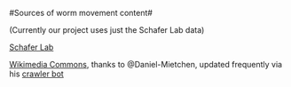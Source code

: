 #Sources of worm movement content#

(Currently our project uses just the Schafer Lab data)

[Schafer Lab](http://www2.mrc-lmb.cam.ac.uk/groups/wschafer/)

[Wikimedia Commons](https://commons.wikimedia.org/wiki/Category:Videos_of_Caenorhabditis_elegans), thanks to @Daniel-Mietchen, updated frequently via his [crawler bot](https://commons.wikimedia.org/wiki/User:Open_Access_Media_Importer_Bot)
